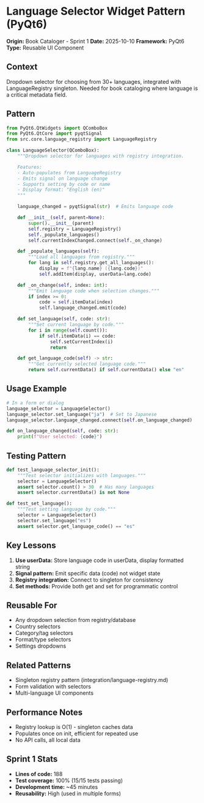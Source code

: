 # Language Selector Widget Pattern (PyQt6)

**Origin:** Book Cataloger - Sprint 1
**Date:** 2025-10-10
**Framework:** PyQt6
**Type:** Reusable UI Component

## Context

Dropdown selector for choosing from 30+ languages, integrated with LanguageRegistry singleton. Needed for book cataloging where language is a critical metadata field.

## Pattern

```python
from PyQt6.QtWidgets import QComboBox
from PyQt6.QtCore import pyqtSignal
from src.core.language_registry import LanguageRegistry

class LanguageSelector(QComboBox):
    """Dropdown selector for languages with registry integration.

    Features:
    - Auto-populates from LanguageRegistry
    - Emits signal on language change
    - Supports setting by code or name
    - Display format: "English (en)"
    """

    language_changed = pyqtSignal(str)  # Emits language code

    def __init__(self, parent=None):
        super().__init__(parent)
        self.registry = LanguageRegistry()
        self._populate_languages()
        self.currentIndexChanged.connect(self._on_change)

    def _populate_languages(self):
        """Load all languages from registry."""
        for lang in self.registry.get_all_languages():
            display = f"{lang.name} ({lang.code})"
            self.addItem(display, userData=lang.code)

    def _on_change(self, index: int):
        """Emit language code when selection changes."""
        if index >= 0:
            code = self.itemData(index)
            self.language_changed.emit(code)

    def set_language(self, code: str):
        """Set current language by code."""
        for i in range(self.count()):
            if self.itemData(i) == code:
                self.setCurrentIndex(i)
                return

    def get_language_code(self) -> str:
        """Get currently selected language code."""
        return self.currentData() if self.currentData() else "en"
```

## Usage Example

```python
# In a form or dialog
language_selector = LanguageSelector()
language_selector.set_language("ja")  # Set to Japanese
language_selector.language_changed.connect(self.on_language_changed)

def on_language_changed(self, code: str):
    print(f"User selected: {code}")
```

## Testing Pattern

```python
def test_language_selector_init():
    """Test selector initializes with languages."""
    selector = LanguageSelector()
    assert selector.count() > 30  # Has many languages
    assert selector.currentData() is not None

def test_set_language():
    """Test setting language by code."""
    selector = LanguageSelector()
    selector.set_language("es")
    assert selector.get_language_code() == "es"
```

## Key Lessons

1. **Use userData:** Store language code in userData, display formatted string
2. **Signal pattern:** Emit specific data (code) not widget state
3. **Registry integration:** Connect to singleton for consistency
4. **Set methods:** Provide both get and set for programmatic control

## Reusable For

- Any dropdown selection from registry/database
- Country selectors
- Category/tag selectors
- Format/type selectors
- Settings dropdowns

## Related Patterns

- Singleton registry pattern (integration/language-registry.md)
- Form validation with selectors
- Multi-language UI components

## Performance Notes

- Registry lookup is O(1) - singleton caches data
- Populates once on init, efficient for repeated use
- No API calls, all local data

## Sprint 1 Stats

- **Lines of code:** 188
- **Test coverage:** 100% (15/15 tests passing)
- **Development time:** ~45 minutes
- **Reusability:** High (used in multiple forms)

